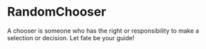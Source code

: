 # RandomChooser
A chooser is someone who has the right or responsibility to make a selection or decision.  Let fate be your guide!
